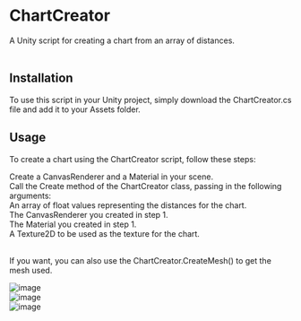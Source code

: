 # ChartCreator<br>
A Unity script for creating a chart from an array of distances.<br><br>

## Installation<br>
To use this script in your Unity project, simply download the ChartCreator.cs file and add it to your Assets folder.<br>


## Usage<br>
To create a chart using the ChartCreator script, follow these steps:<br>

Create a CanvasRenderer and a Material in your scene.<br>
Call the Create method of the ChartCreator class, passing in the following arguments:<br>
An array of float values representing the distances for the chart.<br>
The CanvasRenderer you created in step 1.<br>
The Material you created in step 1.<br>
A Texture2D to be used as the texture for the chart.<br><br>

If you want, you can also use the ChartCreator.CreateMesh() to get the mesh used.<br>
 
 
![image](https://user-images.githubusercontent.com/79004006/211205974-7bb20893-f664-46d8-b8ca-737820c517ee.png)<br>
![image](https://user-images.githubusercontent.com/79004006/211205921-5566f320-7979-4394-bf2c-4f7543d47ab6.png)<br>
![image](https://user-images.githubusercontent.com/79004006/211205993-8378c245-f977-492f-ac71-dccee0163040.png)<br>

